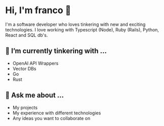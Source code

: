 # Hi, I'm franco 👋

I'm a software developer who loves tinkering with new and exciting technologies. I love working with Typescript (Node), Ruby (Rails), Python, React and SQL db's.

## 🌱 I’m currently tinkering with ...

- OpenAI API Wrappers
- Vector DBs
- Go
- Rust

## 💬 Ask me about ...

- My projects
- My experience with different technologies
- Any ideas you want to collaborate on
